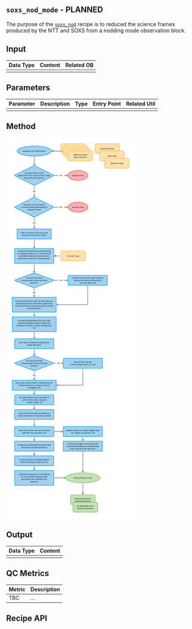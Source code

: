 ## `soxs_nod_mode` - PLANNED

The purpose of the [`soxs_nod`](#soxspipe.recipes.soxs_nod_mode) recipe is to reduced the science frames produced by the NTT and SOXS from a nodding mode observation block.

## Input

<!-- FIND OBs HERE : https://docs.google.com/spreadsheets/d/1-3VXkIWcydvpawwVl_C3pNTU3HgnElJaYFAKow65Fl8/edit#gid=0 -->

| Data Type | Content | Related OB |
|:----|:----|:---|
| | |

## Parameters

| Parameter                | Description                                   | Type  | Entry Point   | Related Util                                   |
| ------------------------ | --------------------------------------------- | ----- | ------------- | ---------------------------------------------- |
|   |   |   |   |

## Method

<!-- METHOD TEXT HERE, FOLLOWED BY WORKFLOW DIAGRAM -->

![](soxs_nod_mode.png)

## Output
 
| Data Type | Content |
|:----|:----|
| |

## QC Metrics

| Metric  | Description |
| :------------ | :----------- |
| TBC     | ...  |

## Recipe API

<!-- :::{autodoc2-object} soxspipe.recipes.soxs_nod_mode.soxs_nod_mode
:::
 -->
